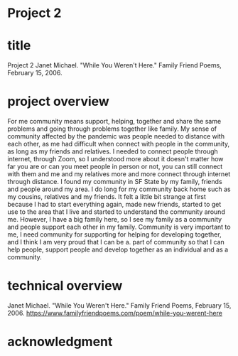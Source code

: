 # Project 2

 # title
Project 2
Janet Michael. "While You Weren't Here." Family Friend Poems, February 15, 2006.

# project overview
For me community means support, helping, together and share the same problems and going through problems together like family. My sense of community affected by the pandemic was people needed to distance with each other, as me had difficult when connect with people in the community, as long as my friends and relatives. I needed to connect people through internet, through Zoom, so I understood more about it doesn't matter how far you are or can you meet people in person or not, you can still connect with them and me and my relatives more and more connect through internet through distance. I found my community in SF State by my family, friends and people around my area.  I do long for my community back home such as my cousins, relatives and my friends. It felt a little bit strange at first because I had to start everything again, made new friends, started to get use to the area that I live and started to understand the community around me. However, I have a big family here, so I see my family as a community and people support each other in my family. Community is very important to me, I need community for supporting for helping for developing together, and I think I am very proud that I can be a. part of community so that I can help people, support people and develop together as an individual and as a community. 

# technical overview
Janet Michael. "While You Weren't Here." Family Friend Poems, February 15, 2006. https://www.familyfriendpoems.com/poem/while-you-werent-here

# acknowledgment

